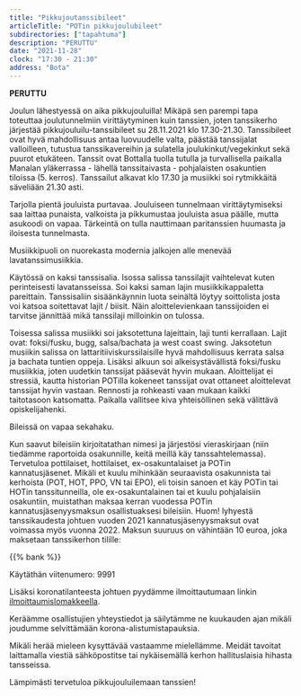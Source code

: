 ```yaml
---
title: "Pikkujoutanssibileet"
articleTitle: "POTin pikkujoulubileet"
subdirectories: ["tapahtuma"]
description: "PERUTTU"
date: "2021-11-28"
clock: "17:30 - 21:30"
address: "Bota"
---
```


**PERUTTU**

Joulun lähestyessä on aika pikkujouluilla! Mikäpä sen parempi tapa toteuttaa joulutunnelmiin virittäytyminen kuin tanssien, joten tanssikerho järjestää pikkujouluilu-tanssibileet su 28.11.2021 klo 17.30-21.30. Tanssibileet ovat hyvä mahdollisuus antaa luovuudelle valta, päästää tanssijalat valloilleen, tutustua tanssikavereihin ja sulatella joulukinkut/vegekinkut sekä puurot etukäteen. Tanssit ovat Bottalla tuolla tutulla ja turvallisella paikalla Manalan yläkerrassa - lähellä tanssitaivasta - pohjalaisten osakuntien tiloissa (5. kerros). Tanssailut alkavat klo 17.30 ja musiikki soi rytmikkäitä säveliään 21.30 asti.

Tarjolla pientä jouluista purtavaa. Jouluiseen tunnelmaan virittäytymiseksi saa laittaa punaista, valkoista ja pikkumustaa jouluista asua päälle, mutta asukoodi on vapaa. Tärkeintä on tulla nauttimaan paritanssien huumasta ja iloisesta tunnelmasta.

Musiikkipuoli on nuorekasta modernia jalkojen alle menevää lavatanssimusiikkia.

Käytössä on kaksi tanssisalia. Isossa salissa tanssilajit vaihtelevat kuten perinteisesti lavatansseissa. Soi kaksi saman lajin musiikkikappaletta pareittain. Tanssisaliin sisäänkäynnin luota seinältä löytyy soittolista josta voi katsoa soitettavat lajit / biisit. Näin aloittelevienkaan tanssijoiden ei tarvitse jännittää mikä tanssilaji milloinkin on tulossa.

Toisessa salissa musiikki soi jaksotettuna lajeittain, laji tunti kerrallaan. Lajit ovat: foksi/fusku, bugg, salsa/bachata ja west coast swing. Jaksotetun musiikin salissa on lattaritiiviskurssilaisille hyvä mahdollisuus kerrata salsa ja bachata tuntien oppeja. Lisäksi alkuun soi alkeisystävällistä foksi/fusku musiikkia, joten uudetkin tanssijat pääsevät hyvin mukaan. Aloittelijat ei stressiä, kautta historian POTilla kokeneet tanssijat ovat ottaneet aloittelevat tanssijat hyvin vastaan. Rennosti ja rohkeasti vaan mukaan kaikki taitotasoon katsomatta. Paikalla vallitsee kiva yhteisöllinen sekä välittävä opiskelijahenki.

Bileissä on vapaa sekahaku.

Kun saavut bileisiin kirjoitatathan nimesi ja järjestösi vieraskirjaan (niin tiedämme raportoida osakunnille, keitä meillä käy tanssahtelemassa). Tervetuloa pottilaiset, hottilaiset, ex-osakuntalaiset ja POTin kannatusjäsenet. Mikäli et kuulu mihinkään seuraavista osakunnista tai kerhoista (POT, HOT, PPO, VN tai EPO), eli toisin sanoen et käy POTin tai HOTin tanssitunneilla, ole ex-osakuntalainen tai et kuulu pohjalaisiin osakuntiin, muistathan maksaa kerran vuodessa POTin kannatusjäsenyysmaksun osallistuaksesi bileisiin. Huom! lyhyestä tanssikaudesta johtuen vuoden 2021 kannatusjäsenyysmaksut ovat voimassa myös vuonna 2022. Maksun suuruus on vähintään 10 euroa, joka maksetaan tanssikerhon tilille:

{{% bank %}}

Käytäthän viitenumero: 9991

Lisäksi koronatilanteesta johtuen pyydämme ilmoittautumaan linkin [ilmoittaumislomakkeella](https://l.facebook.com/l.php?u=https%3A%2F%2Fdocs.google.com%2Fforms%2Fd%2Fe%2F1FAIpQLSdy-BRk4sNp0oINt6o-E8jCh3ReeEsRvIAXkPpcsOPDQXslKQ%2Fviewform%3Fusp%3Dsf_link%26fbclid%3DIwAR3uKnOec0yG5rVjl9nC7xQKD6fPuWK6ufUQbUXk_dkFDGlaAMbRO0OsuOc&h=AT1kgMkG3R7SA5Ql5cbb_j3ym-kId6jI28arNispjkBIq_dwY2gVnnZP7JBHXSEgQpDPLgGHuvJMUePzqj2qhnrodNMFINu3CcDe4uxK9igmlpsywWKRnu-QcR_B_dtK3TIk5kJCGA&__tn__=q&c[0]=AT3izxD6zhoKyeYYkIYB6G_9aXBFgZjR77BLAmjgpz5an_zdoMD3dm2hyhf6lS0n2L3j3EttIic2R6uFAyVA4dGwgoU2a3TewVScSZPmr_hLwL8Cv-oTCQb_Lj1RyhGOoZkg_KJQrvs1l7ZQ7TtgL4NF).

Keräämme osallistujien yhteystiedot ja säilytämme ne kuukauden ajan mikäli joudumme selvittämään korona-alistumistapauksia.

Mikäli herää mieleen kysyttävää vastaamme mielellämme. Meidät tavoitat laittamalla viestiä sähköpostitse tai nykäisemällä kerhon hallituslaisia hihasta tansseissa.

Lämpimästi tervetuloa pikkujouluilemaan tanssien! 
